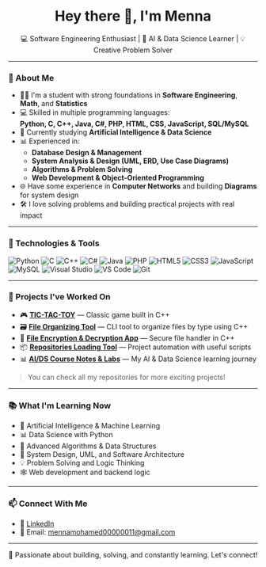 <h1 align="center">Hey there 👋, I'm Menna</h1>

<p align="center">
  💻 Software Engineering Enthusiast | 🧠 AI & Data Science Learner | 💡 Creative Problem Solver
</p>

---

### 🚀 About Me

- 👩‍🎓 I'm a student with strong foundations in **Software Engineering**, **Math**, and **Statistics**
- 💻 Skilled in multiple programming languages:  
  **Python, C, C++, Java, C#, PHP, HTML, CSS, JavaScript, SQL/MySQL**
- 🧠 Currently studying **Artificial Intelligence & Data Science**
- 📊 Experienced in:
  - **Database Design & Management**
  - **System Analysis & Design (UML, ERD, Use Case Diagrams)**
  - **Algorithms & Problem Solving**
  - **Web Development & Object-Oriented Programming**
- 🌐 Have some experience in **Computer Networks** and building **Diagrams** for system design
- 🛠️ I love solving problems and building practical projects with real impact

---

### 🔧 Technologies & Tools

![Python](https://img.shields.io/badge/-Python-333333?style=flat&logo=python)
![C](https://img.shields.io/badge/-C-333333?style=flat&logo=c)
![C++](https://img.shields.io/badge/-C++-333333?style=flat&logo=cpp)
![C#](https://img.shields.io/badge/-CSharp-333333?style=flat&logo=csharp)
![Java](https://img.shields.io/badge/-Java-333333?style=flat&logo=java)
![PHP](https://img.shields.io/badge/-PHP-333333?style=flat&logo=php)
![HTML5](https://img.shields.io/badge/-HTML5-333333?style=flat&logo=html5)
![CSS3](https://img.shields.io/badge/-CSS3-333333?style=flat&logo=css3)
![JavaScript](https://img.shields.io/badge/-JavaScript-333333?style=flat&logo=javascript)
![MySQL](https://img.shields.io/badge/-MySQL-333333?style=flat&logo=mysql)
![Visual Studio](https://img.shields.io/badge/-VisualStudio-333333?style=flat&logo=visual-studio)
![VS Code](https://img.shields.io/badge/-VSCode-333333?style=flat&logo=visual-studio-code)
![Git](https://img.shields.io/badge/-Git-333333?style=flat&logo=git)

---

### 📌 Projects I've Worked On

- 🎮 **[TIC-TAC-TOY](https://github.com/mennazezo5/TIC-TAC-TOY)** — Classic game built in C++
- 🗃️ **[File Organizing Tool](https://github.com/mennazezo5/file-organizing)** — CLI tool to organize files by type using C++
- 🔐 **[File Encryption & Decryption App](https://github.com/mennazezo5/File-Encryption-and-Decryption-App)** — Secure file handler in C++
- 📦 **[Repositories Loading Tool](https://github.com/mennazezo5/RepositoriesLoading)** — Project automation with useful scripts
- 📊 **[AI/DS Course Notes & Labs](https://github.com/mennazezo5/AI-DS-COURSE)** — My AI & Data Science learning journey

> You can check all my repositories for more exciting projects!

---

### 📚 What I'm Learning Now

- 🤖 Artificial Intelligence & Machine Learning
- 📊 Data Science with Python
- 🔎 Advanced Algorithms & Data Structures
- 🧪 System Design, UML, and Software Architecture
- 💡 Problem Solving and Logic Thinking
- 🕸️ Web development and backend logic

---

### 📫 Connect With Me

- 🔗 [LinkedIn](https://www.linkedin.com/in/menna-mohamed-0808422ab/)
- 📧 Email: mennamohamed00000011@gmail.com

---

<p align="center">
  🚀 Passionate about building, solving, and constantly learning. Let's connect!
</p>
